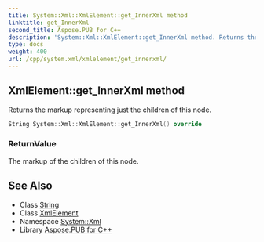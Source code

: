 ```yaml
---
title: System::Xml::XmlElement::get_InnerXml method
linktitle: get_InnerXml
second_title: Aspose.PUB for C++
description: 'System::Xml::XmlElement::get_InnerXml method. Returns the markup representing just the children of this node in C++.'
type: docs
weight: 400
url: /cpp/system.xml/xmlelement/get_innerxml/
---
```

## XmlElement::get_InnerXml method


Returns the markup representing just the children of this node.

```cpp
String System::Xml::XmlElement::get_InnerXml() override
```


### ReturnValue

The markup of the children of this node.

## See Also

* Class [String](../../../system/string/)
* Class [XmlElement](../)
* Namespace [System::Xml](../../)
* Library [Aspose.PUB for C++](../../../)
